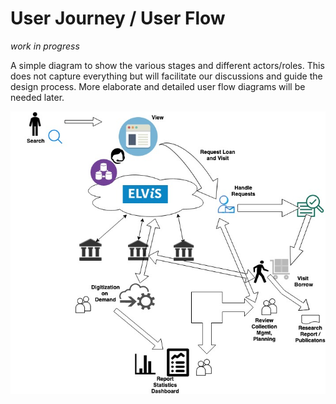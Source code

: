 # User Journey / User Flow 


*work in progress*

A simple diagram to show the various stages and different actors/roles. This does not capture everything but will facilitate our discussions and guide the design process. More elaborate and detailed user flow diagrams will be needed later. 


![ELViS User Journey](user-journey.jpg "ELViS User Journey")
